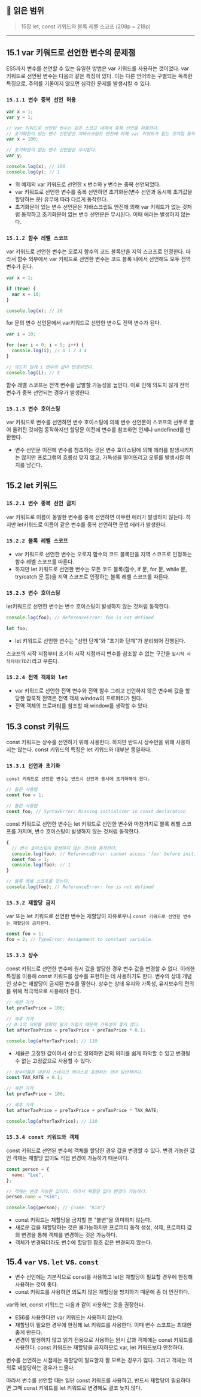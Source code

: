 ## 📔 **읽은 범위**

> 15장 let, const 키워드와 블록 레벨 스코프 (208p ~ 218p)

---

## 15.1 var 키워드로 선언한 변수의 문제점

ES5까지 변수를 선언할 수 있는 유일한 방법은 var 키워드를 사용하는 것이었다. var 키워드로 선언된 변수는 다음과 같은 특징이 있다. 이는 다른 언어와는 구별되는 독특한 특징으로, 주의를 기울이지 않으면 심각한 문제를 발생시킬 수 있다.

### `15.1.1 변수 중복 선언 허용`

```javascript
var x = 1;
var y = 1;

// var 키워드로 선언된 변수는 같은 스코프 내에서 중복 선언을 허용한다.
// 초기화문이 있는 변수 선언문은 자바스크립트 엔진에 의해 var 키워드가 없는 것처럼 동작한다.
var x = 100;

// 초기화문이 없는 변수 선언문은 무시된다.
var y;

console.log(x); // 100
console.log(y); // 1
```

- 위 예제의 var 키워드로 선언한 x 변수와 y 변수는 중복 선언되었다.
- var 키워드로 선언한 변수를 중복 선언하면 초기화문(변수 선언과 동시에 초기값을 할당하는 문) 유무에 따라 다르게 동작한다.
- 초기화문이 있는 변수 선언문은 자바스크립트 엔진에 의해 var 키워드가 없는 것처럼 동작하고 초기화문이 없는 변수 선언문은 무시된다. 이때 에러는 발생하지 않는다.

### `15.1.2 함수 레벨 스코프`

var 키워드로 선언한 변수는 오로지 함수의 코드 블록만을 지역 스코프로 인정한다.
따라서 함수 외부에서 var 키워드로 선언한 변수는 코드 블록 내에서 선언해도 모두 전역 변수가 된다.

```javascript
var x = 1;

if (true) {
  var x = 10;
}

console.log(x); // 10
```

for 문의 변수 선언문에서 var키워드로 선언한 변수도 전역 변수가 된다.

```javascript
var i = 10;

for (var i = 0; i < 5; i++) {
  console.log(i); // 0 1 2 3 4
}

// 의도치 않게 i 변수의 값이 변경되었다.
console.log(i); // 5
```

함수 레벨 스코프는 전역 변수를 남발할 가능성을 높인다.
이로 인해 의도치 않게 전역 변수가 중복 선언되는 경우가 발생한다.

### `15.1.3 변수 호이스팅`

var 키워드로 변수를 선언하면 변수 호이스팅에 의해 변수 선언문이 스코프의 선두로 끌어 올려진 것처럼 동작하지만 할당문 이전에 변수를 참조하면 언제나 undefined를 반환한다.

- 변수 선언문 이전에 변수를 참조하는 것은 변수 호이스팅에 의해 에러를 발생시키지는 않지만 프로그램의 흐름상 맞지 않고, 가독성을 떨어뜨리고 오류를 발생시킬 여지를 남긴다.

## 15.2 let 키워드

### `15.2.1 변수 종복 선언 금지`

var 키워드로 이름이 동일한 변수를 중복 선언하면 아무런 에러가 발생하지 않는다. 하지만 let키워드로 이름이 같은 변수를 중복 선언하면 문법 에러가 발생한다.

### `15.2.2 블록 레벨 스코프`

- var 키워드로 선언한 변수는 오로지 함수의 코드 블록만을 지역 스코프로 인정하는 함수 레벨 스코프를 따른다.
- 하지만 let 키워드로 선언한 변수는 모든 코드 블록(함수, if 문, for 문, while 문, try/catch 문 등)을 지역 스코프로 인정하는 블록 레벨 스코프를 따른다.

### `15.2.3 변수 호이스팅`

let키워드로 선언한 변수는 변수 호이스팅이 발생하지 않는 것처럼 동작한다.

```javascript
console.log(foo); // ReferenceError: foo is not defined

let foo;
```

- let 키워드로 선언한 변수는 "선언 단계"와 "초기화 단계"가 분리되어 진행된다.

스코프의 시작 지점부터 초기화 시작 지점까지 변수를 참조할 수 없는 구간을 `일시적 사작지대(TDZ)`라고 부른다.

### `15.2.4 전역 객체와 let`

- var 키워드로 선언한 전역 변수와 전역 함수 그리고 선언하지 않은 변수에 값을 할당한 암묵적 전역은 전역 객체 window의 프로퍼티가 된다.
- 전역 객체의 프로퍼티를 참조할 때 window를 생략할 수 있다.

## 15.3 const 키워드

const 키워드는 상수를 선언하기 위해 사용한다. 하지만 반드시 상수만을 위해 사용하지는 않는다. const 키워드의 특징은 let 키워드와 대부분 동일하다.

### `15.3.1 선언과 초기화`

`const 키워드로 선언한 변수는 반드시 선언과 동시에 초기화해야 한다.`

```javascript
// 옳은 사용법
const foo = 1;

// 틀린 사용법
const foo; // SyntaxError: Missing initializer in const declaration
```

const 키워드로 선언한 변수는 let 키워드로 선언한 변수와 마찬가지로 블록 레벨 스코프를 가지며, 변수 호이스팅이 발생하지 않는 것처럼 동작한다.

```javascript
{
  // 변수 호이스팅이 발생하지 않는 것처럼 동작한다.
  console.log(foo); // ReferenceError: cannot access 'foo' before initialization
  const foo = 1;
  console.log(foo); // 1
}

// 블록 레벨 스코프를 갖는다.
console.log(foo); // ReferenceError: foo is not defined
```

### `15.3.2 재할당 금지`

var 또는 let 키워드로 선언한 변수는 재할당이 자유로우나 `const 키워드로 선언한 변수는 재할당이 금지된다.`

```javascript
const foo = 1;
foo = 2; // TypeError: Assignment to constant variable.
```

### `15.3.3 상수`

const 키워드로 선언한 변수에 원시 값을 할당한 경우 변수 값을 변경할 수 없다. 이러한 특징을 이용해 const 키워드를 상수를 표현하는 데 사용하기도 한다. 변수의 상대 개념인 상수는 재할당이 금지된 변수를 말한다. 상수는 상태 유지와 가독성, 유지보수의 편의를 위해 적극적으로 사용해야 한다.

```javascript
// 세전 가격
let preTaxPrice = 100;

// 세후 가격
// 0.1의 의미를 명확히 알기 어렵기 때문에 가독성이 좋지 않다.
let afterTaxPrice = preTaxPrice + preTaxPrice * 0.1;

console.log(afterTaxPrice); // 110
```

- 세율은 고정된 값이여서 상수로 정의하면 값의 의미를 쉽게 파악할 수 있고 변경될 수 없는 고정값으로 사용할 수 있다.

```javascript
// 상수이름은 대문자 스네이크 케이스로 표현하는 것이 일반적이다.
const TAX_RATE = 0.1;

// 세전 가격
let preTaxPrice = 100;

// 세후 가격
let afterTaxPrice = preTaxPrice + preTaxPrice * TAX_RATE;

console.log(afterTaxPrice); // 110
```

### `15.3.4 const 키워드와 객체`

const 키워드로 선언된 변수에 객체를 할당한 경우 값을 변경할 수 있다. 변경 가능한 값인 객체는 재할당 없이도 직접 변경이 가능하기 때문이다.

```javascript
const person = {
  name: "Lee",
};

// 객체는 변경 가능한 값이다. 따라서 재할당 없이 변경이 가능하다.
person.name = "Kim";

console.log(person); // {name: "Kim"}
```

- const 키워드는 재할당을 금지할 뿐 "불변"을 의미하지 않는다.
- 새로운 값을 재할당하는 것은 불가능하지만 프로퍼티 동적 생성, 삭제, 프로퍼티 값의 변경을 통해 객체를 변경하는 것은 가능하다.
- 객체가 변경되더라도 변수에 할당된 참조 값은 변경되지 않는다.

## 15.4 `var` vs. `let` vs. `const`

- 변수 선언에는 기본적으로 const를 사용하고 let은 재할당이 필요할 경우에 한정해 사용하는 것이 좋다.
- const 키워드를 사용하면 의도치 않은 재할당을 방지하기 때문에 좀 더 안전하다.

var와 let, const 키워드는 다음과 같이 사용하는 것을 권장한다.

- ES6를 사용한다면 var 키워드는 사용하지 않는다.
- 재할당이 필요한 경우에 한정해 let 키워드를 사용한다. 이때 변수 스코프는 최대한 좁게 만든다.
- 변경이 발생하지 않고 읽기 전용으로 사용하는 원시 값과 객체에는 const 키워드를 사용한다. const 키워드는 재할당을 금지하므로 var, let 키워드보다 안전하다.

변수를 선언하는 시점에는 재할당이 필요할지 잘 모르는 경우가 많다. 그리고 객체는 의외로 재할당하는 경우가 드물다.

따라서 변수를 선언할 때는 일단 const 키워드를 사용하고, 반드시 재할당이 필요하다면 그때 const 키워드를 let 키워드로 변경해도 결코 늦지 않다.
